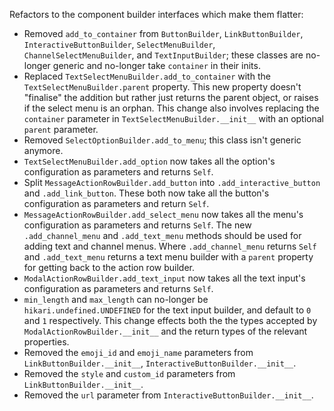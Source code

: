 Refactors to the component builder interfaces which make them flatter:

* Removed `add_to_container` from `ButtonBuilder`, `LinkButtonBuilder`, `InteractiveButtonBuilder`, `SelectMenuBuilder`, `ChannelSelectMenuBuilder`, and `TextInputBuilder`; these classes are no-longer generic and no-longer take `container` in their inits.
* Replaced `TextSelectMenuBuilder.add_to_container` with the `TextSelectMenuBuilder.parent` property.
    This new property doesn't "finalise" the addition but rather just returns the parent object, or raises if the select menu is an orphan. This change also involves replacing the `container` parameter in `TextSelectMenuBuilder.__init__` with an optional `parent` parameter.
* Removed `SelectOptionBuilder.add_to_menu`; this class isn't generic anymore.
* `TextSelectMenuBuilder.add_option` now takes all the option's configuration as parameters and returns `Self`.
* Split `MessageActionRowBuilder.add_button` into `.add_interactive_button` and `.add_link_button`.
    These both now take all the button's configuration as parameters and return `Self`.
* `MessageActionRowBuilder.add_select_menu` now takes all the menu's configuration as parameters and returns `Self`.
    The new `.add_channel_menu` and `.add_text_menu` methods should be used for adding text and channel menus. Where `.add_channel_menu` returns `Self` and `.add_text_menu` returns a text menu builder with a `parent` property for getting back to the action row builder.
* `ModalActionRowBuilder.add_text_input` now takes all the text input's configuration as parameters and returns `Self`.
* `min_length` and `max_length` can no-longer be `hikari.undefined.UNDEFINED` for the text input builder, and default to `0` and `1` respectively. This change effects both the the types accepted by `ModalActionRowBuilder.__init__` and the return types of the relevant properties.
* Removed the `emoji_id` and `emoji_name` parameters from `LinkButtonBuilder.__init__`, `InteractiveButtonBuilder.__init__`.
* Removed the `style` and `custom_id` parameters from `LinkButtonBuilder.__init__`.
* Removed the `url` parameter from `InteractiveButtonBuilder.__init__`.

